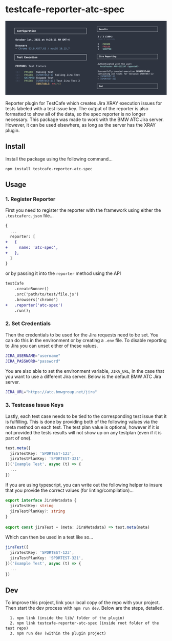 # testcafe-reporter-atc-spec

![](./preview.png)

Reporter plugin for TestCafe which creates Jira XRAY execution issues for tests labeled with a test issue key. The output of the reporter is also formatted to show all of the data, so the spec reporter is no longer necessary. This package was made to work with the BMW ATC Jira server. However, it can be used elsewhere, as long as the server has the XRAY plugin.



## Install

Install the package using the following command...

```
npm install testcafe-reporter-atc-spec
```

## Usage

### 1. Register Reporter

First you need to register the reporter with the framework using either the `.testcaferc.json` file...

```diff
{
  ...
  reporter: [
+   {
+     name: 'atc-spec',
+   },
  ]
}
```

or by passing it into the `reporter` method using the API

```diff
testCafe
    .createRunner()
    .src('path/to/test/file.js')
    .browsers('chrome')
+   .reporter('atc-spec')
    .run();
```

### 2. Set Credentials

Then the credentials to be used for the Jira requests need to be set. You can do this in the environment or by creating a `.env` file. To disable reporting to Jira you can unset either of these values.

```bash
JIRA_USERNAME="username"
JIRA_PASSWORD="password"
```

You are also able to set the environment variable, `JIRA_URL`, in the case that you want to use a different Jira server. Below is the default BMW ATC Jira server.

```bash
JIRA_URL="https://atc.bmwgroup.net/jira"
```

### 3. Testcase Issue Keys

Lastly, each test case needs to be tied to the corresponding test issue that it is fulfilling. This is done by providing both of the following values via the meta method on each test. The test plan value is optional, however if it is not provided the tests results will not show up on any testplan (even if it is part of one).

```typescript
test.meta({
  jiraTestKey: 'SPDRTEST-123',
  jiraTestPlanKey: 'SPDRTEST-321',
})('Example Test', async (t) => {
  ...
})
```

If you are using typescript, you can write out the following helper to insure that you provide the correct values (for linting/compilation)...

```typescript
export interface JiraMetadata {
  jiraTestKey: string
  jiraTestPlanKey?: string
}

export const jiraTest = (meta: JiraMetadata) => test.meta(meta)
```

Which can then be used in a test like so...

```typescript
jiraTest({
  jiraTestKey: 'SPDRTEST-123',
  jiraTestPlanKey: 'SPDRTEST-321',
})('Example Test', async (t) => {
  ...
})
```


## Dev

To improve this project, link your local copy of the repo with your project. Then start the dev process with `npm run dev`. Below are the steps, detailed.

```
  1. npm link (inside the lib/ folder of the plugin)
  2. npm link testcafe-reporter-atc-spec (inside root folder of the test repo)
  3. npm run dev (within the plugin project)
```
